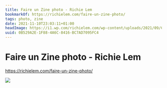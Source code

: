 ```yaml
---
title: Faire un Zine photo - Richie Lem
bookmarkOf: https://richielem.com/faire-un-zine-photo/
tags: photo, zine
date: 2021-11-10T23:03:11+01:00
headImage: https://i1.wp.com/richielem.com/wp-content/uploads/2021/09/Capture-de%CC%81cran-2021-09-14-a%CC%80-10.40.50.png?fit=1203%2C679&ssl=1
uuid: 0B529A2E-1F88-4A6C-8416-BC7AD7095FC4
---
```

# Faire un Zine photo - Richie Lem

https://richielem.com/faire-un-zine-photo/

![](https://i1.wp.com/richielem.com/wp-content/uploads/2021/09/Capture-de%CC%81cran-2021-09-14-a%CC%80-10.40.50.png?fit=1203%2C679&ssl=1)
